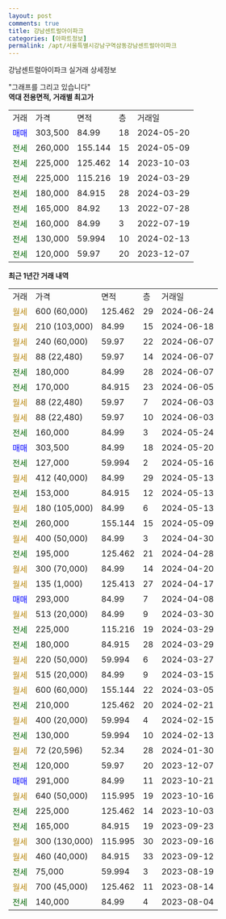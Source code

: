```yaml
---
layout: post
comments: true
title: 강남센트럴아이파크
categories: [아파트정보]
permalink: /apt/서울특별시강남구역삼동강남센트럴아이파크
---
```


강남센트럴아이파크 실거래 상세정보

<script type="text/javascript">
  google.charts.load('current', {'packages':['line', 'corechart']});
  google.charts.setOnLoadCallback(drawChart);

  function drawChart() {
    var data = new google.visualization.DataTable();
    data.addColumn('date', '거래일');
    data.addColumn('number', "매매");
    data.addColumn('number', "전세");
    data.addColumn('number', "전매");

    data.addRows([[new Date(Date.parse("2024-06-24")), null, null, null], [new Date(Date.parse("2024-06-18")), null, null, null], [new Date(Date.parse("2024-06-07")), null, null, null], [new Date(Date.parse("2024-06-07")), null, null, null], [new Date(Date.parse("2024-06-07")), null, 180000, null], [new Date(Date.parse("2024-06-05")), null, 170000, null], [new Date(Date.parse("2024-06-03")), null, null, null], [new Date(Date.parse("2024-06-03")), null, null, null], [new Date(Date.parse("2024-05-24")), null, 160000, null], [new Date(Date.parse("2024-05-20")), 303500, null, null], [new Date(Date.parse("2024-05-16")), null, 127000, null], [new Date(Date.parse("2024-05-13")), null, null, null], [new Date(Date.parse("2024-05-13")), null, 153000, null], [new Date(Date.parse("2024-05-13")), null, null, null], [new Date(Date.parse("2024-05-09")), null, 260000, null], [new Date(Date.parse("2024-04-30")), null, null, null], [new Date(Date.parse("2024-04-28")), null, 195000, null], [new Date(Date.parse("2024-04-20")), null, null, null], [new Date(Date.parse("2024-04-17")), null, null, null], [new Date(Date.parse("2024-04-08")), 293000, null, null], [new Date(Date.parse("2024-03-30")), null, null, null], [new Date(Date.parse("2024-03-29")), null, 225000, null], [new Date(Date.parse("2024-03-29")), null, 180000, null], [new Date(Date.parse("2024-03-27")), null, null, null], [new Date(Date.parse("2024-03-15")), null, null, null], [new Date(Date.parse("2024-03-05")), null, null, null], [new Date(Date.parse("2024-02-21")), null, 210000, null], [new Date(Date.parse("2024-02-15")), null, null, null], [new Date(Date.parse("2024-02-13")), null, 130000, null], [new Date(Date.parse("2024-01-30")), null, null, null], [new Date(Date.parse("2023-12-07")), null, 120000, null], [new Date(Date.parse("2023-10-21")), 291000, null, null], [new Date(Date.parse("2023-10-16")), null, null, null], [new Date(Date.parse("2023-10-03")), null, 225000, null], [new Date(Date.parse("2023-09-23")), null, 165000, null], [new Date(Date.parse("2023-09-16")), null, null, null], [new Date(Date.parse("2023-09-12")), null, null, null], [new Date(Date.parse("2023-08-19")), null, 75000, null], [new Date(Date.parse("2023-08-14")), null, null, null], [new Date(Date.parse("2023-08-04")), null, 140000, null]]);

    var options = {
      hAxis: {
        format: 'yyyy/MM/dd'
      },    
      lineWidth: 0,
      pointsVisible: true,    
      title: '최근 1년간 유형별 실거래가 분포',
      legend: { position: 'bottom' }
    };

    var formatter = new google.visualization.NumberFormat({pattern:'###,###'} );
    formatter.format(data, 1);
    formatter.format(data, 2);
    
    setTimeout(function() {
        var chart = new google.visualization.LineChart(document.getElementById('columnchart_material'));
        chart.draw(data, (options));
        document.getElementById('loading').style.display = 'none';
    }, 200);
  }
</script>


<div id="loading" style="z-index:20; display: block; margin-left: 0px">"그래프를 그리고 있습니다"</div>
<div id="columnchart_material" style="width: 95%; margin-left: 0px; display: block"></div>
<!-- contents start -->
<b>역대 전용면적, 거래별 최고가</b>
<table class="sortable">
    <tr>
      <td>거래</td>
      <td>가격</td>
      <td>면적</td>
      <td>층</td>
      <td>거래일</td>
    </tr>
        <tr>
          <td><a style="color: blue">매매</a></td>
          <td>303,500</td>
          <td>84.99</td>
          <td>18</td>
          <td>2024-05-20</td>
        </tr>        
        <tr>
              <td><a style="color: darkgreen">전세</a></td>
              <td>260,000</td>
              <td>155.144</td>
              <td>15</td>
              <td>2024-05-09</td>
            </tr>            <tr>
              <td><a style="color: darkgreen">전세</a></td>
              <td>225,000</td>
              <td>125.462</td>
              <td>14</td>
              <td>2023-10-03</td>
            </tr>            <tr>
              <td><a style="color: darkgreen">전세</a></td>
              <td>225,000</td>
              <td>115.216</td>
              <td>19</td>
              <td>2024-03-29</td>
            </tr>            <tr>
              <td><a style="color: darkgreen">전세</a></td>
              <td>180,000</td>
              <td>84.915</td>
              <td>28</td>
              <td>2024-03-29</td>
            </tr>            <tr>
              <td><a style="color: darkgreen">전세</a></td>
              <td>165,000</td>
              <td>84.92</td>
              <td>13</td>
              <td>2022-07-28</td>
            </tr>            <tr>
              <td><a style="color: darkgreen">전세</a></td>
              <td>160,000</td>
              <td>84.99</td>
              <td>3</td>
              <td>2022-07-19</td>
            </tr>            <tr>
              <td><a style="color: darkgreen">전세</a></td>
              <td>130,000</td>
              <td>59.994</td>
              <td>10</td>
              <td>2024-02-13</td>
            </tr>            <tr>
              <td><a style="color: darkgreen">전세</a></td>
              <td>120,000</td>
              <td>59.97</td>
              <td>20</td>
              <td>2023-12-07</td>
            </tr>        
    
</table>

<b>최근 1년간 거래 내역</b>

<table class="sortable">
    <tr>
      <td>거래</td>
      <td>가격</td>
      <td>면적</td>
      <td>층</td>
      <td>거래일</td>
    </tr>
    <tr>
      <td><a style="color: darkgoldenrod">월세</a></td>
      <td>600 (60,000)</td>
      <td>125.462</td>
      <td>29</td>
      <td>2024-06-24</td>
    </tr>          <tr>
      <td><a style="color: darkgoldenrod">월세</a></td>
      <td>210 (103,000)</td>
      <td>84.99</td>
      <td>15</td>
      <td>2024-06-18</td>
    </tr>          <tr>
      <td><a style="color: darkgoldenrod">월세</a></td>
      <td>240 (60,000)</td>
      <td>59.97</td>
      <td>22</td>
      <td>2024-06-07</td>
    </tr>          <tr>
      <td><a style="color: darkgoldenrod">월세</a></td>
      <td>88 (22,480)</td>
      <td>59.97</td>
      <td>14</td>
      <td>2024-06-07</td>
    </tr>          <tr>
      <td><a style="color: darkgreen">전세</a></td>
      <td>180,000</td>
      <td>84.99</td>
      <td>28</td>
      <td>2024-06-07</td>
    </tr>          <tr>
      <td><a style="color: darkgreen">전세</a></td>
      <td>170,000</td>
      <td>84.915</td>
      <td>23</td>
      <td>2024-06-05</td>
    </tr>          <tr>
      <td><a style="color: darkgoldenrod">월세</a></td>
      <td>88 (22,480)</td>
      <td>59.97</td>
      <td>7</td>
      <td>2024-06-03</td>
    </tr>          <tr>
      <td><a style="color: darkgoldenrod">월세</a></td>
      <td>88 (22,480)</td>
      <td>59.97</td>
      <td>10</td>
      <td>2024-06-03</td>
    </tr>          <tr>
      <td><a style="color: darkgreen">전세</a></td>
      <td>160,000</td>
      <td>84.99</td>
      <td>3</td>
      <td>2024-05-24</td>
    </tr>          <tr>
      <td><a style="color: blue">매매</a></td>
      <td>303,500</td>
      <td>84.99</td>
      <td>18</td>
      <td>2024-05-20</td>
    </tr>          <tr>
      <td><a style="color: darkgreen">전세</a></td>
      <td>127,000</td>
      <td>59.994</td>
      <td>2</td>
      <td>2024-05-16</td>
    </tr>          <tr>
      <td><a style="color: darkgoldenrod">월세</a></td>
      <td>412 (40,000)</td>
      <td>84.99</td>
      <td>29</td>
      <td>2024-05-13</td>
    </tr>          <tr>
      <td><a style="color: darkgreen">전세</a></td>
      <td>153,000</td>
      <td>84.915</td>
      <td>12</td>
      <td>2024-05-13</td>
    </tr>          <tr>
      <td><a style="color: darkgoldenrod">월세</a></td>
      <td>180 (105,000)</td>
      <td>84.99</td>
      <td>6</td>
      <td>2024-05-13</td>
    </tr>          <tr>
      <td><a style="color: darkgreen">전세</a></td>
      <td>260,000</td>
      <td>155.144</td>
      <td>15</td>
      <td>2024-05-09</td>
    </tr>          <tr>
      <td><a style="color: darkgoldenrod">월세</a></td>
      <td>400 (50,000)</td>
      <td>84.99</td>
      <td>3</td>
      <td>2024-04-30</td>
    </tr>          <tr>
      <td><a style="color: darkgreen">전세</a></td>
      <td>195,000</td>
      <td>125.462</td>
      <td>21</td>
      <td>2024-04-28</td>
    </tr>          <tr>
      <td><a style="color: darkgoldenrod">월세</a></td>
      <td>300 (70,000)</td>
      <td>84.99</td>
      <td>14</td>
      <td>2024-04-20</td>
    </tr>          <tr>
      <td><a style="color: darkgoldenrod">월세</a></td>
      <td>135 (1,000)</td>
      <td>125.413</td>
      <td>27</td>
      <td>2024-04-17</td>
    </tr>          <tr>
      <td><a style="color: blue">매매</a></td>
      <td>293,000</td>
      <td>84.99</td>
      <td>7</td>
      <td>2024-04-08</td>
    </tr>          <tr>
      <td><a style="color: darkgoldenrod">월세</a></td>
      <td>513 (20,000)</td>
      <td>84.99</td>
      <td>9</td>
      <td>2024-03-30</td>
    </tr>          <tr>
      <td><a style="color: darkgreen">전세</a></td>
      <td>225,000</td>
      <td>115.216</td>
      <td>19</td>
      <td>2024-03-29</td>
    </tr>          <tr>
      <td><a style="color: darkgreen">전세</a></td>
      <td>180,000</td>
      <td>84.915</td>
      <td>28</td>
      <td>2024-03-29</td>
    </tr>          <tr>
      <td><a style="color: darkgoldenrod">월세</a></td>
      <td>220 (50,000)</td>
      <td>59.994</td>
      <td>6</td>
      <td>2024-03-27</td>
    </tr>          <tr>
      <td><a style="color: darkgoldenrod">월세</a></td>
      <td>515 (20,000)</td>
      <td>84.99</td>
      <td>9</td>
      <td>2024-03-15</td>
    </tr>          <tr>
      <td><a style="color: darkgoldenrod">월세</a></td>
      <td>600 (60,000)</td>
      <td>155.144</td>
      <td>22</td>
      <td>2024-03-05</td>
    </tr>          <tr>
      <td><a style="color: darkgreen">전세</a></td>
      <td>210,000</td>
      <td>125.462</td>
      <td>20</td>
      <td>2024-02-21</td>
    </tr>          <tr>
      <td><a style="color: darkgoldenrod">월세</a></td>
      <td>400 (20,000)</td>
      <td>59.994</td>
      <td>4</td>
      <td>2024-02-15</td>
    </tr>          <tr>
      <td><a style="color: darkgreen">전세</a></td>
      <td>130,000</td>
      <td>59.994</td>
      <td>10</td>
      <td>2024-02-13</td>
    </tr>          <tr>
      <td><a style="color: darkgoldenrod">월세</a></td>
      <td>72 (20,596)</td>
      <td>52.34</td>
      <td>28</td>
      <td>2024-01-30</td>
    </tr>          <tr>
      <td><a style="color: darkgreen">전세</a></td>
      <td>120,000</td>
      <td>59.97</td>
      <td>20</td>
      <td>2023-12-07</td>
    </tr>          <tr>
      <td><a style="color: blue">매매</a></td>
      <td>291,000</td>
      <td>84.99</td>
      <td>11</td>
      <td>2023-10-21</td>
    </tr>          <tr>
      <td><a style="color: darkgoldenrod">월세</a></td>
      <td>640 (50,000)</td>
      <td>115.995</td>
      <td>19</td>
      <td>2023-10-16</td>
    </tr>          <tr>
      <td><a style="color: darkgreen">전세</a></td>
      <td>225,000</td>
      <td>125.462</td>
      <td>14</td>
      <td>2023-10-03</td>
    </tr>          <tr>
      <td><a style="color: darkgreen">전세</a></td>
      <td>165,000</td>
      <td>84.915</td>
      <td>19</td>
      <td>2023-09-23</td>
    </tr>          <tr>
      <td><a style="color: darkgoldenrod">월세</a></td>
      <td>300 (130,000)</td>
      <td>115.995</td>
      <td>30</td>
      <td>2023-09-16</td>
    </tr>          <tr>
      <td><a style="color: darkgoldenrod">월세</a></td>
      <td>460 (40,000)</td>
      <td>84.915</td>
      <td>33</td>
      <td>2023-09-12</td>
    </tr>          <tr>
      <td><a style="color: darkgreen">전세</a></td>
      <td>75,000</td>
      <td>59.994</td>
      <td>3</td>
      <td>2023-08-19</td>
    </tr>          <tr>
      <td><a style="color: darkgoldenrod">월세</a></td>
      <td>700 (45,000)</td>
      <td>125.462</td>
      <td>11</td>
      <td>2023-08-14</td>
    </tr>          <tr>
      <td><a style="color: darkgreen">전세</a></td>
      <td>140,000</td>
      <td>84.99</td>
      <td>4</td>
      <td>2023-08-04</td>
    </tr>      </table>
<!-- contents end -->    

